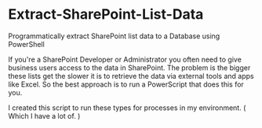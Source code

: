 # Extract-SharePoint-List-Data
Programmatically extract SharePoint list data to a Database using PowerShell

If you're a SharePoint Developer or Administrator you often need to give business users access to the data in SharePoint.
The problem is the bigger these lists get the slower it is to retrieve the data via external tools and apps like Excel.
So the best approach is to run a PowerScript that does this for you.

I created this script to run these types for processes in my environment. ( Which I have a lot of. )
